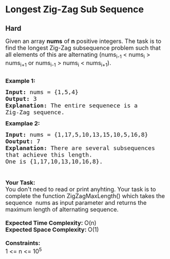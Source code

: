 # Longest Zig-Zag Sub Sequence
## Hard
<div class="problems_problem_content__Xm_eO"><p><span style="font-size:18px">Given an array <strong>nums</strong> of <strong>n</strong>&nbsp;positive integers. The task is to find the longest Zig-Zag subsequence problem such that all elements of this are alternating (nums<sub>i-1</sub> &lt; nums<sub>i</sub> &gt; nums<sub>i+1</sub>&nbsp;or nums<sub>i-1</sub>&nbsp;&gt; nums<sub>i</sub>&nbsp;&lt; nums<sub>i+1</sub>).</span><br>
&nbsp;</p>

<p><span style="font-size:18px"><strong>Example 1:</strong></span></p>

<pre><span style="font-size:18px"><strong>Input: </strong>nums = {1,5,4}
<strong>Output: </strong>3
<strong>Explanation: </strong>The entire sequenece is a 
Zig-Zag sequence.
</span></pre>

<p><span style="font-size:18px"><strong>Examplae 2:</strong></span></p>

<pre><span style="font-size:18px"><strong>Input: </strong>nums = {1,17,5,10,13,15,10,5,16,8}
<strong>Ooutput: </strong>7
<strong>Explanation: </strong>There are several subsequences
that achieve this length. 
One is {1,17,10,13,10,16,8}.
</span></pre>

<p>&nbsp;</p>

<p><span style="font-size:18px"><strong>Your Task:</strong><br>
You don't need to read or print anyhting. Your task is to complete the function ZigZagMaxLength()&nbsp;which takes the sequence&nbsp; nums as input parameter and returns the maximum length of alternating sequence.<br>
<br>
<strong>Expected Time Complexity:&nbsp;</strong>O(n)<br>
<strong>Expected Space Complexity:&nbsp;</strong>O(1)<br>
<br>
<strong>Constraints:</strong><br>
1 &lt;= n &lt;= 10<sup>5</sup></span></p>
</div>